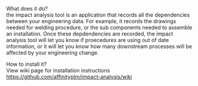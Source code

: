 What does it do?  
the impact analysis tool is an application that records all the dependencies between your engineering data. For example, it records the drawings needed for welding procedure, or the sub components needed to assemble an installation. 
Once these depdendencies are recorded, the impact analysis tool will let you know if proecedures are using out of date information, or it will let you know how many downstream processes will be affected by your engineering change.

How to install it?  
View wiki page for installation instructions  
https://github.com/affinityplm/impact-analysis/wiki
